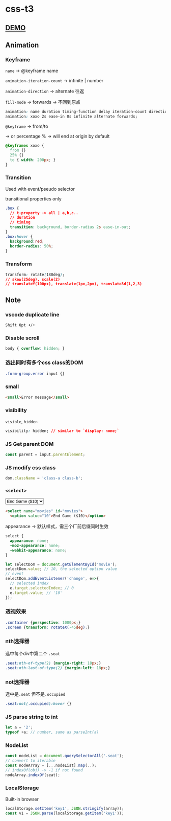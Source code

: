 # css-t3

## [DEMO](https://bobbyliu117.github.io/css-t3/)

## Animation

### Keyframe
`name` -> @keyframe name

`animation-iteration-count` -> infinite | number

`animation-direction` -> alternate 往返

`fill-mode` -> forwards -> 不回到原点
```css
animation: name duration timing-function delay iteration-count direction fill-mode;
animation: xoxo 2s ease-in 0s infinite alternate forwards;
```

`@keyframe` -> from/to

-> or percentage % -> will end at origin by default

```css
@keyframes xoxo {
  from {}
  25% {}
  to { width: 200px; }
}
```

### Transition
Used with event/pseudo selector

transitional properties only
```css
.box {
  // t-property -> all | a,b,c..
  // duration
  // timing
  transition: background, border-radius 2s ease-in-out;
}
.box:hover {
  background:red;
  border-radius: 50%;
}
```

### Transform
```css
transform: rotate(180deg);
// skew(25deg), scale(2)
// translateY(100px), translate(1px,2px), translate3d(1,2,3)
```

## Note

### vscode duplicate line
`Shift Opt ⬇️/⬆️`

### Disable scroll
```css
body { overflow: hidden; }
```

### 选出同时有多个css class的DOM
```css
.form-group.error input {}
```

### small
```html
<small>Error message</small>
```

### visibility
`visible`, `hidden`
```css
visibility: hidden; // similar to `display: none;`
```

### JS Get parent DOM
```js
const parent = input.parentElement;
```

### JS modify css class
```js
dom.className = 'class-a class-b';
```

### `<select>`
<select name="movies" id="movies">
  <option value="10">End Game ($10)</option>
  <option value="12">GOT ($12)</option>
  <option value="5">X-Ray ($5)</option>
</select>

```html
<select name="movies" id="movies">
  <option value="10">End Game ($10)</option>
```
appearance -> 默认样式，需三个厂前后缀同时生效
```css
select {
  appearance: none;
  -moz-appearance: none;
  -webkit-appearance: none;
}
```
```js
let selectDom = document.getElementById('movie');
selectDom.value; // 10, the selected option value
// event
selectDom.addEventListener('change', e=>{
  // selected index
  e.target.selectedIndex; // 0
  e.target.value; // '10'
});
```

### 透视效果
```css
.container {perspective: 1000px;}
.screen {transform: rotateX(-45deg);}
```

### nth选择器
选中每个div中第二个 `.seat`
```css
.seat:nth-of-type(2) {margin-right: 18px;}
.seat:nth-last-of-type(2) {margin-left: 18px;}
```

### not选择器
选中是`.seat` 但不是`.occupied`
```css
.seat:not(.occupied):hover {}
```

### JS parse string to int
```js
let a = '2';
typeof +a; // number, same as parseInt(a)
```

### NodeList
```js
const nodeList = document.querySelectorAll('.seat');
// convert to iterable
const nodeArray = [...nodeList].map(..);
// indexOf(obj) -> -1 if not found
nodeArray.indexOf(seat);
```

### LocalStorage
Built-in browser
```js
localStorage.setItem('key1', JSON.stringify(array));
const v1 = JSON.parse(localStorage.getItem('key1'));
```